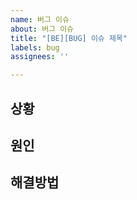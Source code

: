 ```yaml
---
name: 버그 이슈
about: 버그 이슈
title: "[BE][BUG] 이슈 제목"
labels: bug
assignees: ''

---
```


## 상황

## 원인

## 해결방법
